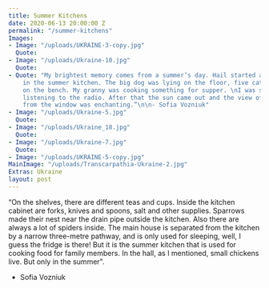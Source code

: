 ```yaml
---
title: Summer Kitchens
date: 2020-06-13 20:00:00 Z
permalink: "/summer-kitchens"
Images:
- Image: "/uploads/UKRAINE-3-copy.jpg"
  Quote: 
- Image: "/uploads/Ukraine-10.jpg"
  Quote: 
- Quote: "My brightest memory comes from a summer’s day. Hail started and everyone\nappeared
    in the summer kitchen. The big dog was lying on the floor, five cats\nwere sleeping
    on the bench. My granny was cooking something for supper. \nI was sitting and
    listening to the radio. After that the sun came out and the view of\nthe garden
    from the window was enchanting.”\n\n- Sofia Vozniuk"
- Image: "/uploads/Ukraine-5.jpg"
  Quote: 
- Image: "/uploads/Ukraine_18.jpg"
  Quote: 
- Image: "/uploads/Ukraine-7.jpg"
  Quote: 
- Image: "/uploads/UKRAINE-5-copy.jpg"
MainImage: "/uploads/Transcarpathia-Ukraine-2.jpg"
Extras: Ukraine
layout: post
---
```


“On the shelves, there are different teas and cups. Inside the kitchen cabinet are forks, knives and spoons, salt and other supplies.
Sparrows made their nest near the drain pipe outside the kitchen. 
Also there are always a lot of spiders inside. The main house is separated from the kitchen by a narrow three-metre pathway, and is only used for sleeping, well, I guess the fridge is there! But it is the summer kitchen that is used for cooking food for family members. In the hall, as I mentioned, small chickens live. 
But only in the summer".

- Sofia Vozniuk